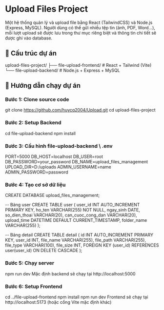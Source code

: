 # Upload Files Project

Một hệ thống quản lý và upload file bằng React (TailwindCSS) và Node.js (Express, MySQL). Người dùng có thể gửi nhiều tệp tin (ảnh, PDF, Word...), mỗi lượt upload sẽ được lưu trong thư mục riêng biệt và thông tin chi tiết sẽ được ghi vào database.

## 📁 Cấu trúc dự án

upload-files-project/
├── file-upload-frontend/ # React + Tailwind (Vite)
└── file-upload-backend/ # Node.js + Express + MySQL


## 🚀 Hướng dẫn chạy dự án

### Bước 1: Clone source code
git clone https://github.com/huycq2004/Upload.git
cd upload-files-project

### Bước 2: Setup Backend
cd file-upload-backend
npm install

### Bước 3: Cấu hình file-upload-backend \ .env
PORT=5000
DB_HOST=localhost
DB_USER=root
DB_PASSWORD=your_password
DB_NAME=upload_files_management
UPLOAD_DIR=D:/uploads
ADMIN_USERNAME=name
ADMIN_PASSWORD=password

### Bước 4: Tạo cơ sở dữ liệu
CREATE DATABASE upload_files_management;

-- Bảng user
CREATE TABLE user (
  user_id INT AUTO_INCREMENT PRIMARY KEY,
  ho_ten VARCHAR(255) NOT NULL,
  ngay_sinh DATE,
  so_dien_thoai VARCHAR(20),
  can_cuoc_cong_dan VARCHAR(20),
  upload_time DATETIME DEFAULT CURRENT_TIMESTAMP,
  folder_name VARCHAR(255)
);

-- Bảng detail
CREATE TABLE detail (
  id INT AUTO_INCREMENT PRIMARY KEY,
  user_id INT,
  file_name VARCHAR(255),
  file_path VARCHAR(255),
  file_type VARCHAR(100),
  file_size INT,
  FOREIGN KEY (user_id) REFERENCES user(user_id) ON DELETE CASCADE
);

### Bước 5: Chạy server
npm run dev
Mặc định backend sẽ chạy tại http://localhost:5000

### Bước 6: Setup Frontend
cd ../file-upload-frontend
npm install
npm run dev
Frontend sẽ chạy tại http://localhost:5173 (hoặc cổng Vite mặc định khác)
